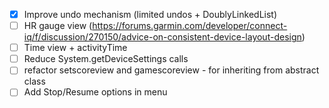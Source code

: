 - [x] Improve undo mechanism (limited undos + DoublyLinkedList)
- [ ] HR gauge view (https://forums.garmin.com/developer/connect-iq/f/discussion/270150/advice-on-consistent-device-layout-design)
- [ ] Time view + activityTime
- [ ] Reduce System.getDeviceSettings calls
- [ ] refactor setscoreview and gamescoreview - for inheriting from abstract class
- [ ] Add Stop/Resume options in menu
